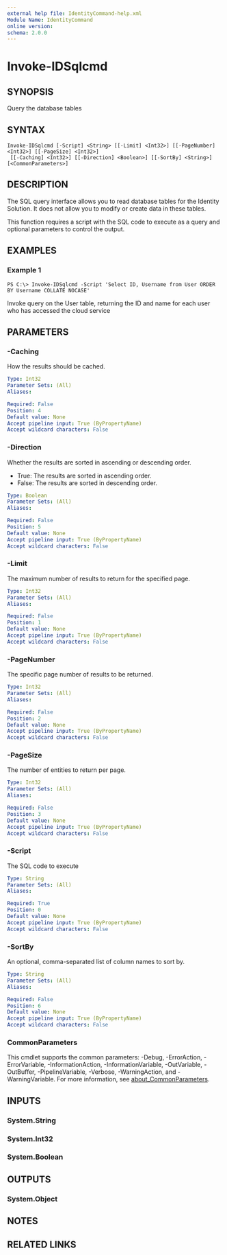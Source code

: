 ```yaml
---
external help file: IdentityCommand-help.xml
Module Name: IdentityCommand
online version:
schema: 2.0.0
---
```


# Invoke-IDSqlcmd

## SYNOPSIS
Query the database tables

## SYNTAX

```
Invoke-IDSqlcmd [-Script] <String> [[-Limit] <Int32>] [[-PageNumber] <Int32>] [[-PageSize] <Int32>]
 [[-Caching] <Int32>] [[-Direction] <Boolean>] [[-SortBy] <String>] [<CommonParameters>]
```

## DESCRIPTION
The SQL query interface allows you to read database tables for the Identity Solution.
It does not allow you to modify or create data in these tables.

This function requires a script with the SQL code to execute as a query and optional parameters to control the output.

## EXAMPLES

### Example 1
```
PS C:\> Invoke-IDSqlcmd -Script 'Select ID, Username from User ORDER BY Username COLLATE NOCASE'
```

Invoke query on the User table, returning the ID and name for each user who has accessed the cloud service

## PARAMETERS

### -Caching
How the results should be cached.

```yaml
Type: Int32
Parameter Sets: (All)
Aliases:

Required: False
Position: 4
Default value: None
Accept pipeline input: True (ByPropertyName)
Accept wildcard characters: False
```

### -Direction
Whether the results are sorted in ascending or descending order.

- True: The results are sorted in ascending order.
- False: The results are sorted in descending order.

```yaml
Type: Boolean
Parameter Sets: (All)
Aliases:

Required: False
Position: 5
Default value: None
Accept pipeline input: True (ByPropertyName)
Accept wildcard characters: False
```

### -Limit
The maximum number of results to return for the specified page.

```yaml
Type: Int32
Parameter Sets: (All)
Aliases:

Required: False
Position: 1
Default value: None
Accept pipeline input: True (ByPropertyName)
Accept wildcard characters: False
```

### -PageNumber
The specific page number of results to be returned.

```yaml
Type: Int32
Parameter Sets: (All)
Aliases:

Required: False
Position: 2
Default value: None
Accept pipeline input: True (ByPropertyName)
Accept wildcard characters: False
```

### -PageSize
The number of entities to return per page.

```yaml
Type: Int32
Parameter Sets: (All)
Aliases:

Required: False
Position: 3
Default value: None
Accept pipeline input: True (ByPropertyName)
Accept wildcard characters: False
```

### -Script
The SQL code to execute

```yaml
Type: String
Parameter Sets: (All)
Aliases:

Required: True
Position: 0
Default value: None
Accept pipeline input: True (ByPropertyName)
Accept wildcard characters: False
```

### -SortBy
An optional, comma-separated list of column names to sort by.

```yaml
Type: String
Parameter Sets: (All)
Aliases:

Required: False
Position: 6
Default value: None
Accept pipeline input: True (ByPropertyName)
Accept wildcard characters: False
```

### CommonParameters
This cmdlet supports the common parameters: -Debug, -ErrorAction, -ErrorVariable, -InformationAction, -InformationVariable, -OutVariable, -OutBuffer, -PipelineVariable, -Verbose, -WarningAction, and -WarningVariable. For more information, see [about_CommonParameters](http://go.microsoft.com/fwlink/?LinkID=113216).

## INPUTS

### System.String
### System.Int32
### System.Boolean
## OUTPUTS

### System.Object
## NOTES

## RELATED LINKS
